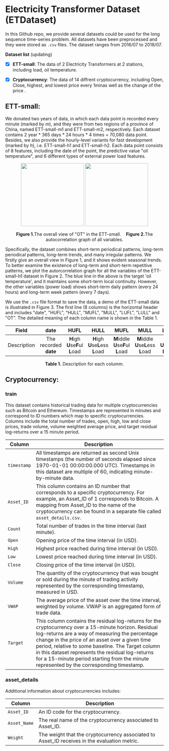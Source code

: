 # Electricity Transformer Dataset (ETDataset) 

In this Github repo, we provide several datasets could be used for the long sequence time-series problem. All datasets have been preprocessed and they were stored as `.csv` files.  The dataset ranges from 2016/07 to 2018/07.

**Dataset list** (updating)

- [x] **ETT-small**: The data of 2 Electricity Transformers at 2 stations, including load, oil temperature.
- [x] **Cryptocurrency**: The data of 14 diffrent cryptocurrency, including Open, Close, highest, and lowest price every 1minas well as the change of the price .


## ETT-small:

We donated two years of data, in which each data point is recorded every minute (marked by *m*), and they were from two regions of a province of China, named ETT-small-m1 and ETT-small-m2, respectively. Each dataset contains 2 year * 365 days * 24 hours * 4 times = 70,080 data point. Besides, we also provide the hourly-level variants for fast development (marked by *h*), i.e. ETT-small-h1 and ETT-small-h2. Each data point consists of 8 features, including the date of the point, the predictive value "oil temperature", and 6 different types of external power load features. 

<p align="center">
<img src="./img/appendix_dataset_year.png" height = "200" alt="" align=center />
<img src="./img/appendix_auto_correlation.png" height = "200" alt="" align=center />
<br><br>
<b>Figure 1.</b>The overall view of "OT" in the ETT-small.&nbsp;&nbsp;&nbsp;&nbsp;<b>Figure 2.</b>The autocorrelation graph of all variables.
</p>

Specifically, the dataset combines short-term periodical patterns, long-term periodical patterns, long-term trends, and many irregular patterns. We firstly give an overall view in Figure 1, and it shows evident seasonal trends. To better examine the existence of long-term and short-term repetitive patterns, we plot the autorcorrelation graph for all the variables of the ETT-small-h1 dataset in Figure 2. The blue line in the above is the target 'oil temperature', and it maintains some short-term local continuity. However, the other variables (power load) shows short-term daily pattern (every 24 hours) and long-term week pattern (every 7 days).

We use the `.csv` file format to save the data, a demo of the ETT-small data is illustrated in Figure 3. The first line (8 columns) is the horizontal header and includes "date", "HUFL", "HULL", "MUFL", "MULL", "LUFL", "LULL" and "OT". The detailed meaning of each column name is shown in the Table 1.


| Field | date | HUFL | HULL | MUFL | MULL | LUFL | LULL | OT |
| :----: | :----: | :----: | :----: | :----: | :----: | :----: | :----: | :----: |
| Description | The recorded **date** |**H**igh **U**se**F**ul **L**oad | **H**igh **U**se**L**ess **L**oad | **M**iddle **U**se**F**ul **L**oad | **M**iddle **U**se**L**ess **L**oad | **L**ow **U**se**F**ul **L**oad | **L**ow **U**se**L**ess **L**oad | **O**il **T**emperature (target) |

<p align="center"><b>Table 1.</b> Description for each columm.</p>

## Cryptocurrency:

### **train**
This dataset contains historical trading data for multiple cryptocurrencies such as Bitcoin and Ethereum. Timestamps are represented in minutes and correspond to ID numbers which map to specific cryptocurrencies. Columns include the total number of trades, open, high, low and close prices, trade volume, volume weighted average price, and target residual log-returns over a 15 minute period.

| Column | Description |
|---|---|
| `timestamp` | All timestamps are returned as second Unix timestamps (the number of seconds elapsed since 1970-01-01 00:00:00.000 UTC). Timestamps in this dataset are multiple of 60, indicating minute-by-minute data. |
| `Asset_ID` | This column contains an ID number that corresponds to a specific cryptocurrency. For example, an Asset_ID of 1 corresponds to Bitcoin. A mapping from Asset_ID to the name of the cryptocurrency can be found in a separate file called `asset_details.csv`. |
| `Count` | Total number of trades in the time interval (last minute). |
| `Open` | Opening price of the time interval (in USD). |
| `High` | Highest price reached during time interval (in USD). |
| `Low` | Lowest price reached during time interval (in USD). |
| `Close` | Closing price of the time interval (in USD). |
| `Volume` | The quantity of the cryptocurrency that was bought or sold during the minute of trading activity represented by the corresponding timestamp, measured in USD. |
| `VWAP` | The average price of the asset over the time interval, weighted by volume. VWAP is an aggregated form of trade data. |
| `Target` | This column contains the residual log-returns for the cryptocurrency over a 15-minute horizon. Residual log-returns are a way of measuring the percentage change in the price of an asset over a given time period, relative to some baseline. The Target column in this dataset represents the residual log-returns for a 15-minute period starting from the minute represented by the corresponding timestamp. |

### **asset_details**

Additional information about cryptocurrencies includes:

| Column | Description |
|---|---|
| `Asset_ID` | An ID code for the cryptocurrency. |
| `Asset_Name` | The real name of the cryptocurrency associated to Asset_ID. |
| `Weight` | The weight that the cryptocurrency associated to Asset_ID receives in the evaluation metric. |


